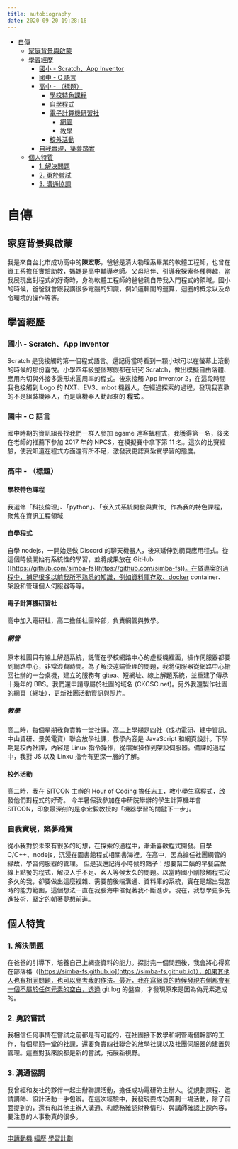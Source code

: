 ```yaml
---
title: autobiography
date: 2020-09-20 19:28:16
---
```


- [自傳](#%E8%87%AA%E5%82%B3)
  * [家庭背景與啟蒙](#%E5%AE%B6%E5%BA%AD%E8%83%8C%E6%99%AF%E8%88%87%E5%95%9F%E8%92%99)
  * [學習經歷](#%E5%AD%B8%E7%BF%92%E7%B6%93%E6%AD%B7)
    + [國小 - Scratch、App Inventor](#%E5%9C%8B%E5%B0%8F---scratchapp-inventor)
    + [國中 - C 語言](#%E5%9C%8B%E4%B8%AD---c-%E8%AA%9E%E8%A8%80)
    + [高中 - （標題）](#%E9%AB%98%E4%B8%AD---%E6%A8%99%E9%A1%8C)
      - [學校特色課程](#%E5%AD%B8%E6%A0%A1%E7%89%B9%E8%89%B2%E8%AA%B2%E7%A8%8B)
      - [自學程式](#%E8%87%AA%E5%AD%B8%E7%A8%8B%E5%BC%8F)
      - [電子計算機研習社](#%E9%9B%BB%E5%AD%90%E8%A8%88%E7%AE%97%E6%A9%9F%E7%A0%94%E7%BF%92%E7%A4%BE)
        * [網管](#%E7%B6%B2%E7%AE%A1)
        * [教學](#%E6%95%99%E5%AD%B8)
      - [校外活動](#%E6%A0%A1%E5%A4%96%E6%B4%BB%E5%8B%95)
    + [自我實現，築夢踏實](#%E8%87%AA%E6%88%91%E5%AF%A6%E7%8F%BE%E7%AF%89%E5%A4%A2%E8%B8%8F%E5%AF%A6)
  * [個人特質](#%E5%80%8B%E4%BA%BA%E7%89%B9%E8%B3%AA)
    + [1. 解決問題](#1-%E8%A7%A3%E6%B1%BA%E5%95%8F%E9%A1%8C)
    + [2. 勇於嘗試](#2-%E5%8B%87%E6%96%BC%E5%98%97%E8%A9%A6)
    + [3. 溝通協調](#3-%E6%BA%9D%E9%80%9A%E5%8D%94%E8%AA%BF)

# 自傳

## 家庭背景與啟蒙
我是來自台北市成功高中的**陳宏彰**，爸爸是清大物理系畢業的軟體工程師，也曾在資工系擔任實驗助教，媽媽是高中輔導老師。父母陪伴、引導我探索各種興趣，當我展現出對程式的好奇時，身為軟體工程師的爸爸親自帶我入門程式的領域。國小的時候，爸爸就會跟我講很多電腦的知識，例如邏輯閘的運算，迴圈的概念以及命令環境的操作等等。

## 學習經歷
### 國小 - Scratch、App Inventor
Scratch 是我接觸的第一個程式語言。還記得當時看到一顆小球可以在螢幕上滾動的時候的那份喜悅。小學四年級整個寒假都在研究 Scratch，做出模擬自由落體、應用內切與外接多邊形求圓周率的程式。後來接觸 App Inventor 2，在這段時間我也接觸到 Logo 的 NXT、EV3、mbot 機器人，在經過探索的過程，發現我喜歡的不是組裝機器人，而是讓機器人動起來的 **程式** 。
### 國中 - C 語言
國中時期的資訊組長找我們一群人參加 egame 達客飆程式，我獲得第一名，後來在老師的推薦下參加 2017 年的 NPCS，在模擬賽中拿下第 11 名。這次的比賽經驗，使我知道在程式方面還有所不足，激發我更認真紮實學習的態度。

### 高中 - （標題）
#### 學校特色課程
我選修「科技倫理」、「python」、「嵌入式系統開發與實作」作為我的特色課程，聚焦在資訊工程領域
#### 自學程式
自學 nodejs，一開始是做 Discord 的聊天機器人，後來延伸到網頁應用程式。從這個時候開始有系統性的學習，並將成果放在 GitHub ([https://github.com/simba-fs](https://github.com/simba-fs))。在做專案的過程中，補足很多以前我所不熟悉的知識，例如資料庫存取、docker container、 架設和管理個人伺服器等等。
#### 電子計算機研習社
高中加入電研社，高二擔任社團幹部，負責網管與教學。
##### 網管
原本社團只有線上解題系統，託管在學校網路中心的虛擬機裡面，操作伺服器都要到網路中心，非常浪費時間。為了解決遠端管理的問題，我將伺服器從網路中心搬回社辦的一台桌機，建立的服務有 gitea、短網址、線上解題系統，並重建了傳承十幾年的 BBS。我們還申請專屬於社團的域名 (CKCSC.net)。另外我還製作社團的網頁（網址），更新社團活動資訊與照片。
##### 教學
高二時，每個星期我負責教一堂社課。高二上學期是四社（成功電研、建中資訊、中山資研、景美電資）聯合放學社課，教學內容是 JavaScript 和網頁設計。下學期是校內社課，內容是 Linux 指令操作，從檔案操作到架設伺服器。備課的過程中，我對 JS 以及 Linxu 指令有更深一層的了解。
#### 校外活動
高二時，我在 SITCON 主辦的 Hour of Coding 擔任志工，教小學生寫程式，啟發他們對程式的好奇。
今年暑假我參加在中研院舉辦的學生計算機年會 SITCON，印象最深刻的是李宏毅教授的「機器學習的關鍵下一步」。
### 自我實現，築夢踏實
從小我對於未來有很多的幻想，在探索的過程中，漸漸喜歡程式開發。自學 C/C++、nodejs，沉浸在圖書館程式相關書海裡。在高中，因為擔任社團網管的緣故，學習伺服器的管理。
但是我還記得小時候的點子：想要幫二姨的早餐店做線上點餐的程式，解決人手不足、客人等候太久的問題。以當時國小剛接觸程式沒多久的我，卻要做出這麼複雜、需要前後端溝通、資料庫的系統，實在是超出我當時的能力範圍，這個想法一直在我腦海中催促著我不斷進步。現在，我想學更多先進技術，堅定的朝著夢想前進。

## 個人特質
### 1. 解決問題
在爸爸的引導下，培養自己上網查資料的能力。探討完一個問題後，我會將心得寫在部落格（[https://simba-fs.github.io](https://simba-fs.github.io)），如果其他人也有相同問題，也可以參考我的作法。最近，我在寫網頁的時候發現右側都會有一個不屬於任何元素的空白，透過 git log 的盤查，才發現原來是因為偽元素造成的。
### 2. 勇於嘗試
我相信任何事情在嘗試之前都是有可能的，在社團接下教學和網管兩個幹部的工作，每個星期一堂的社課，還要負責四社聯合的放學社課以及社團伺服器的建置與管理。這些對我來說都是新的嘗試，拓展新視野。
### 3. 溝通協調
我曾經和友社的夥伴一起主辦聯課活動，擔任成功電研的主辦人。從規劃課程、邀請講師、設計活動一手包辦。在這次經驗中，我發現要成功籌劃一場活動，除了前面提到的，還有和其他主辦人溝通、和總務確認財務情形、與講師確認上課內容，要注意的人事物真的很多。

---

[申請動機](./applyMotiv.html)
[經歷](./experience.html)
[學習計劃](./studyPlan.html)
